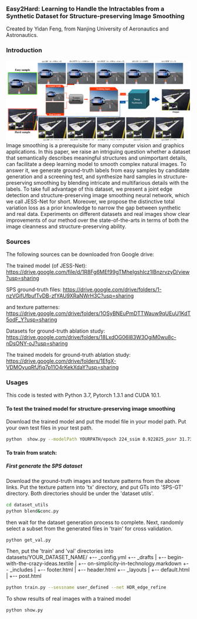 ### Easy2Hard: Learning to Handle the Intractables from a Synthetic Dataset for Structure-preserving Image Smoothing
Created by Yidan Feng, from Nanjing University of Aeronautics and Astronautics.

### Introduction
![](intro.png)
Image smoothing is a prerequisite for many computer vision and graphics applications. In this paper, we raise an intriguing question whether a dataset that semantically describes meaningful structures and unimportant details, can facilitate a deep learning model to smooth complex natural images. To answer it, we generate ground-truth labels from easy samples by candidate generation and a screening test, and synthesize hard samples in structure-preserving smoothing by blending intricate and multifarious details with the labels. To take full advantage of this dataset, we present a joint edge detection and structure-preserving image smoothing neural network, which we call JESS-Net for short. Moreover, we propose the distinctive total variation loss as a prior knowledge to narrow the gap between synthetic and real data. Experiments on different datasets and real images show clear improvements of our method over the state-of-the-arts in terms of both the image cleanness and structure-preserving ability.

### Sources

The following sources can be downloaded fron Google drive:

The trained model (of JESS-Net): https://drive.google.com/file/d/1R8Fg6MEf99gTMheIgshIcz1lBnzrvzyD/view?usp=sharing

SPS ground-truth files: https://drive.google.com/drive/folders/1-nzVGifUfbufTvDB-zfYAU9XRaNWrH3C?usp=sharing

and texture patternes: https://drive.google.com/drive/folders/1OSyBNEuPmDTTWauw9qUEuU1KdT5odF_Y?usp=sharing

Datasets for ground-truth ablation study: https://drive.google.com/drive/folders/18LxdOG06l83W3OgiM0wu8c-nDsONY-oJ?usp=sharing

The trained models for ground-truth ablation study: https://drive.google.com/drive/folders/1EfgX-VDMOyuqRfJfjq7p11O4rKekXdaY?usp=sharing

### Usages
This code is tested with Python 3.7, Pytorch 1.3.1 and CUDA 10.1.
#### To test the trained model for structure-preserving image smoothing 
Download the trained model and put the model file in your model path.
Put your own test files in your test path.
```bash
python  show.py --modelPath YOURPATH/epoch 224_ssim 0.922825_psnr 31.733277 --test_dir YOURPATH --sessname SPS --net HDC_edge_refine 
````
#### To train from sratch:
##### First generate the SPS dataset
Download the ground-truth images and texture patterns from the above links.
Put the texture pattern into 'tx' directory, and put GTs into 'SPS-GT' directory. Both directories should be under the 'dataset utils'.
```bash
cd dataset_utils
python blend&conc.py
````
then wait for the dataset generation process to complete.
Next, randomly select a subset from the generated files in 'train' for cross validation.
```bash
python get_val.py
````
Then, put the 'train' and 'val' directories into datasets/YOUR_DATASET_NAME/
+-- _config.yml
+-- _drafts
|   +-- begin-with-the-crazy-ideas.textile
|   +-- on-simplicity-in-technology.markdown
+-- _includes
|   +-- footer.html
|   +-- header.html
+-- _layouts
|   +-- default.html
|   +-- post.html
```bash
python train.py --sessname user_defined --net HDR_edge_refine
````
To show results of real images with a trained model
```bash
python show.py 
````



